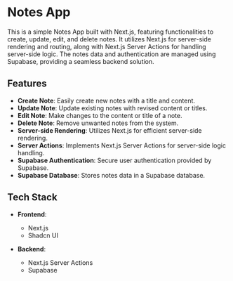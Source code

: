 # Notes App

This is a simple Notes App built with Next.js, featuring functionalities to create, update, edit, and delete notes. It utilizes Next.js for server-side rendering and routing, along with Next.js Server Actions for handling server-side logic. The notes data and authentication are managed using Supabase, providing a seamless backend solution.

## Features

- **Create Note**: Easily create new notes with a title and content.
- **Update Note**: Update existing notes with revised content or titles.
- **Edit Note**: Make changes to the content or title of a note.
- **Delete Note**: Remove unwanted notes from the system.
- **Server-side Rendering**: Utilizes Next.js for efficient server-side rendering.
- **Server Actions**: Implements Next.js Server Actions for server-side logic handling.
- **Supabase Authentication**: Secure user authentication provided by Supabase.
- **Supabase Database**: Stores notes data in a Supabase database.

## Tech Stack

- **Frontend**:
  - Next.js
  - Shadcn UI

- **Backend**:
  - Next.js Server Actions
  - Supabase
